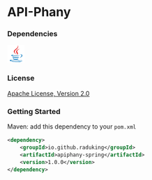 # API-Phany

### Dependencies

<p>
	<a href="https://www.java.com" target="_blank" rel="noreferrer"><img src="https://raw.githubusercontent.com/devicons/devicon/master/icons/java/java-original.svg" alt="java" width="40" height="40"/></a>
</p>

### License

[Apache License, Version 2.0](LICENSE)

### Getting Started

Maven: add this dependency to your `pom.xml`

```xml
<dependency>
	<groupId>io.github.raduking</groupId>
	<artifactId>apiphany-spring</artifactId>
	<version>1.0.0</version>
</dependency>
```
